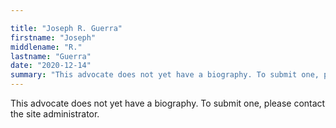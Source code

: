 ```yaml
---

title: "Joseph R. Guerra"
firstname: "Joseph"
middlename: "R."
lastname: "Guerra"
date: "2020-12-14"
summary: "This advocate does not yet have a biography. To submit one, please contact the site administrator."
---
```

This advocate does not yet have a biography. To submit one, please contact the site administrator.

